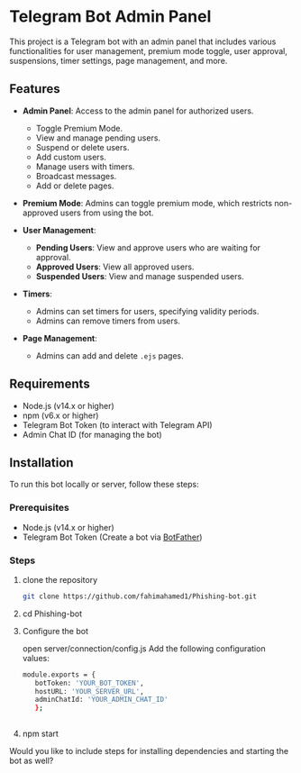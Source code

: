 # Telegram Bot Admin Panel

This project is a Telegram bot with an admin panel that includes various functionalities for user management, premium mode toggle, user approval, suspensions, timer settings, page management, and more.

## Features

- **Admin Panel**: Access to the admin panel for authorized users.
  - Toggle Premium Mode.
  - View and manage pending users.
  - Suspend or delete users.
  - Add custom users.
  - Manage users with timers.
  - Broadcast messages.
  - Add or delete pages.

- **Premium Mode**: Admins can toggle premium mode, which restricts non-approved users from using the bot.

- **User Management**:
  - **Pending Users**: View and approve users who are waiting for approval.
  - **Approved Users**: View all approved users.
  - **Suspended Users**: View and manage suspended users.

- **Timers**:
  - Admins can set timers for users, specifying validity periods.
  - Admins can remove timers from users.
  
- **Page Management**:
  - Admins can add and delete `.ejs` pages.

## Requirements

- Node.js (v14.x or higher)
- npm (v6.x or higher)
- Telegram Bot Token (to interact with Telegram API)
- Admin Chat ID (for managing the bot)

## Installation

To run this bot locally or server, follow these steps:

### Prerequisites
- Node.js (v14.x or higher)
- Telegram Bot Token (Create a bot via [BotFather](https://core.telegram.org/bots#botfather))

### Steps

1. clone the repository
   ```bash
   git clone https://github.com/fahimahamed1/Phishing-bot.git
   
2. cd Phishing-bot

3. Configure the bot

   open server/connection/config.js 
   Add the following configuration values:
   ```bash
   module.exports = {
      botToken: 'YOUR_BOT_TOKEN',
      hostURL: 'YOUR_SERVER_URL',
      adminChatId: 'YOUR_ADMIN_CHAT_ID'
      };
      
4. npm start


Would you like to include steps for installing dependencies and starting the bot as well?
